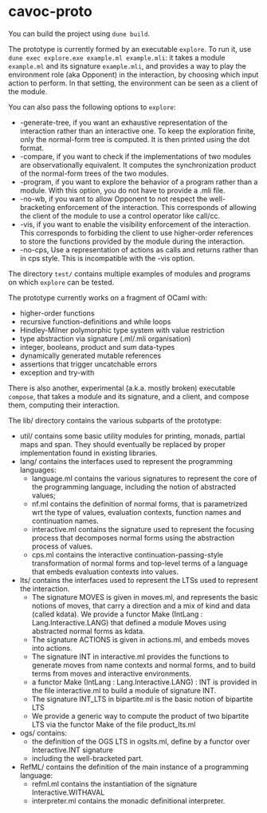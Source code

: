 # cavoc-proto

You can build the project using ``dune build``.

The prototype is currently formed by an executable ``explore``.
To run it, use ``dune exec explore.exe example.ml example.mli``: it takes a module ``example.ml`` and its signature ``example.mli``, 
and provides a way to play the environment role (aka Opponent) in the interaction, by choosing which input action to perform.
In that setting, the environment can be seen as a client of the module.

You can also pass the following options to ``explore``:
  * -generate-tree, if you want an exhaustive representation of the interaction rather than an interactive one. 
    To keep the exploration finite, only the normal-form tree is computed. It is then printed using the dot format.
  * -compare, if you want to check if the implementations of two modules are observationally equivalent.
    It computes the synchronization product of the normal-form trees of the two modules.
  * -program, if you want to explore the behavior of a program rather than a module. With this option, you do not have to provide a .mli file.
  * -no-wb, if you want to allow Opponent to not respect the well-bracketing enforcement of the interaction.
    This corresponds of allowing the client of the module to use a control operator like call/cc.
  * -vis, if you want to enable the visibility enforcement of the interaction.
    This corresponds to forbiding the client to use higher-order references to store the functions provided by the module during the interaction.
  * -no-cps, Use a representation of actions as calls and returns rather than in cps style. 
    This is incompatible with the -vis option.

The directory ``test/`` contains multiple examples of modules and programs on which ``explore`` can be tested.

The prototype currently works on a fragment of OCaml with:
  * higher-order functions
  * recursive function-definitions and while loops
  * Hindley-Milner polymorphic type system with value restriction
  * type abstraction via signature (.ml/.mli organisation)
  * integer, booleans, product and sum data-types
  * dynamically generated mutable references
  * assertions that trigger uncatchable errors
  * exception and try-with

There is also another, experimental (a.k.a. mostly broken) executable ``compose``, that takes a module and its signature, and a client, 
and compose them, computing their interaction.

The lib/ directory contains the various subparts of the prototype:
- util/ contains some basic utility modules for printing, monads, partial maps and span. They should eventually be replaced by proper implementation found in existing libraries.
- lang/ contains the interfaces used to represent the programming languages:
  * language.ml contains the various signatures to represent the core of the programming language,
  including the notion of abstracted values;
  * nf.ml contains the definition of normal forms, that is parametrized wrt the type of values, evaluation contexts, function names and continuation names.
  * interactive.ml contains the signature used to represent the focusing process that decomposes normal forms using the abstraction process of values.
  * cps.ml contains the interactive continuation-passing-style transformation of normal forms and top-level terms of a language that embeds evaluation contexts into values.
- lts/ contains the interfaces used to represent the LTSs used to represent the interaction.
  * The signature MOVES is given in moves.ml, and represents the basic notions of moves, that carry a direction and a mix of kind and data (called kdata). We provide a functor Make (IntLang : Lang.Interactive.LANG) that defined a module Moves using
  abstracted normal forms as kdata.
  * The signature ACTIONS is given in actions.ml, and embeds moves into actions.
  * The signature INT in interactive.ml provides the functions to generate moves from name contexts and normal forms,
  and to build terms from moves and interactive environments.
  * a functor Make (IntLang : Lang.Interactive.LANG) : INT  is provided in the file interactive.ml to build a module of signature INT.
  * The signature INT_LTS in bipartite.ml is the  basic notion of bipartite LTS
  * We provide a generic way to compute the product of two bipartite LTS via the functor Make of the file product_lts.ml
- ogs/ contains:
  * the definition of the OGS LTS in ogslts.ml, define by a functor over Interactive.INT signature 
  * including the well-bracketed part.
- RefML/ contains the definition of the main instance of a programming language:
  * refml.ml contains the instantiation of the signature Interactive.WITHAVAL
  * interpreter.ml contains the monadic definitional interpreter.